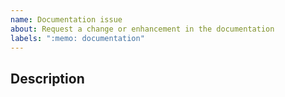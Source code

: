 ```yaml
---
name: Documentation issue
about: Request a change or enhancement in the documentation
labels: ":memo: documentation"
---
```


<!--
Thank you for helping us improve our product! Please make sure you have searched for similar issues.

By opening an issue, you agree with atoti's terms of use and privacy policy available at https://www.atoti.io/terms and https://www.atoti.io/privacy-policy
-->

## Description

<!--
Describe the documentation issue.
-->
